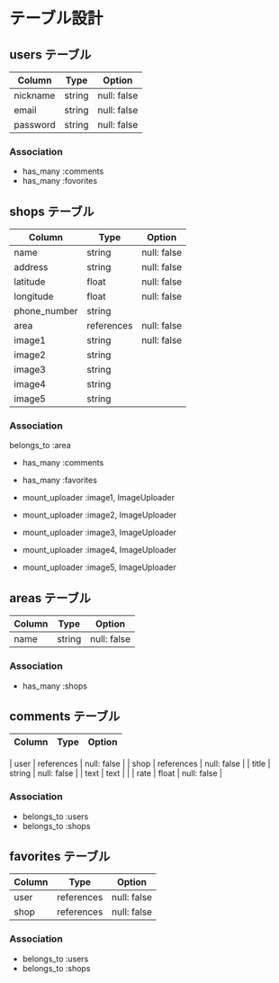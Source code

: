 # テーブル設計

## users テーブル

| Column          | Type   | Option      |
| --------------- | ------ | ----------- |
| nickname        | string | null: false |
| email           | string | null: false |
| password        | string | null: false |

### Association

  - has_many :comments
  - has_many :fovorites

## shops テーブル

| Column            | Type       | Option      |
| ----------------- | ---------- | ----------- |
| name              | string     | null: false |
| address           | string     | null: false |
| latitude          | float      | null: false |
| longitude         | float      | null: false |
| phone_number      | string     |             |
| area              | references | null: false |
| image1            | string     | null: false |
| image2            | string     |             |
| image3            | string     |             |
| image4            | string     |             |
| image5            | string     |             |

### Association

belongs_to :area
  - has_many :comments
  - has_many :favorites

  - mount_uploader :image1, ImageUploader
  - mount_uploader :image2, ImageUploader
  - mount_uploader :image3, ImageUploader
  - mount_uploader :image4, ImageUploader
  - mount_uploader :image5, ImageUploader

## areas テーブル

| Column | Type   | Option      |
| ------ | ------ | ----------- |
| name   | string | null: false |

### Association

- has_many :shops

## comments テーブル

| Column | Type       | Option      |
| ------ | ---------- | ----------- |

| user   | references | null: false |
| shop   | references | null: false |
| title  | string     | null: false |
| text   | text       |             |
| rate   | float      | null: false |

### Association

- belongs_to :users
- belongs_to :shops

## favorites テーブル

| Column | Type       | Option      |
| ------ | ---------- | ----------- |
| user   | references | null: false |
| shop   | references | null: false |

### Association

- belongs_to :users
- belongs_to :shops
